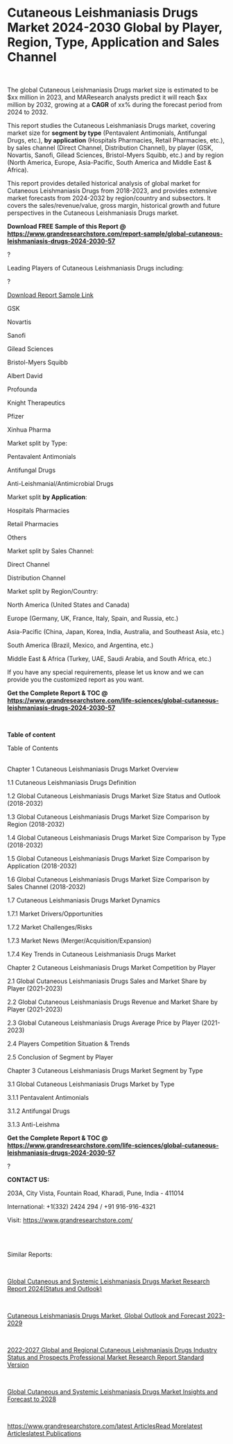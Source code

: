 <h1>Cutaneous Leishmaniasis Drugs Market 2024-2030 Global by Player, Region, Type, Application and Sales Channel</h1><br/><p>The global Cutaneous Leishmaniasis Drugs market size is estimated to be $xx million in 2023, and MAResearch analysts predict it will reach $xx million by 2032, growing at a <strong>CAGR</strong> of xx% during the forecast period from 2024 to 2032.</p>
 
 
 
 <p>This report studies the Cutaneous Leishmaniasis Drugs market, covering market size for <strong>segment by type</strong> (Pentavalent Antimonials, Antifungal Drugs, etc.), <strong>by application</strong> (Hospitals Pharmacies, Retail Pharmacies, etc.), by sales channel (Direct Channel, Distribution Channel), by player (GSK, Novartis, Sanofi, Gilead Sciences, Bristol-Myers Squibb, etc.) and by region (North America, Europe, Asia-Pacific, South America and Middle East & Africa).</p>
 
 
 
 <p>This report provides detailed historical analysis of global market for Cutaneous Leishmaniasis Drugs from 2018-2023, and provides extensive market forecasts from 2024-2032 by region/country and subsectors. It covers the sales/revenue/value, gross margin, historical growth and future perspectives in the Cutaneous Leishmaniasis Drugs market.</p>
 
 
 
 <div><b>Download FREE Sample of this Report @ <a href="https://www.grandresearchstore.com/report-sample/global-cutaneous-leishmaniasis-drugs-2024-2030-57">https://www.grandresearchstore.com/report-sample/global-cutaneous-leishmaniasis-drugs-2024-2030-57</a></b></div>
 
 
 
 <p>? </p>
 
 
 
 <p>Leading Players of Cutaneous Leishmaniasis Drugs including:</p>
 
 
 
 <p>? </p>
 
 
 
 <p><a href="https://www.grandresearchstore.com/mr-admin/report-sample/global-cutaneous-leishmaniasis-drugs-2024-2030-57">Download Report Sample Link</a></p>
 
 
 
 <p>GSK</p>
 
 
 
 <p>Novartis</p>
 
 
 
 <p>Sanofi</p>
 
 
 
 <p>Gilead Sciences</p>
 
 
 
 <p>Bristol-Myers Squibb</p>
 
 
 
 <p>Albert David</p>
 
 
 
 <p>Profounda</p>
 
 
 
 <p>Knight Therapeutics</p>
 
 
 
 <p>Pfizer</p>
 
 
 
 <p>Xinhua Pharma</p>
 
 
 
 <p>Market split by Type:</p>
 
 
 
 <p>Pentavalent Antimonials</p>
 
 
 
 <p>Antifungal Drugs</p>
 
 
 
 <p>Anti-Leishmanial/Antimicrobial Drugs</p>
 
 
 
 <p>Market split <strong>by Application</strong>:</p>
 
 
 
 <p>Hospitals Pharmacies</p>
 
 
 
 <p>Retail Pharmacies</p>
 
 
 
 <p>Others</p>
 
 
 
 <p>Market split by Sales Channel:</p>
 
 
 
 <p>Direct Channel</p>
 
 
 
 <p>Distribution Channel</p>
 
 
 
 <p>Market split by Region/Country:</p>
 
 
 
 <p>North America (United States and Canada)</p>
 
 
 
 <p>Europe (Germany, UK, France, Italy, Spain, and Russia, etc.)</p>
 
 
 
 <p>Asia-Pacific (China, Japan, Korea, India, Australia, and Southeast Asia, etc.)</p>
 
 
 
 <p>South America (Brazil, Mexico, and Argentina, etc.)</p>
 
 
 
 <p>Middle East & Africa (Turkey, UAE, Saudi Arabia, and South Africa, etc.)</p>
 
 
 
 <p>If you have any special requirements, please let us know and we can provide you the customized report as you want.</p>
 
 
 
 <div><b>Get the Complete Report & TOC @ <a href="https://www.grandresearchstore.com/life-sciences/global-cutaneous-leishmaniasis-drugs-2024-2030-57">https://www.grandresearchstore.com/life-sciences/global-cutaneous-leishmaniasis-drugs-2024-2030-57</a></b></div>
 
 
 
 <p><br />
 
 <b>Table of content</b></p>
 
 
 
 <p>Table of Contents<br />
 
 <br />
 
 Chapter 1 Cutaneous Leishmaniasis Drugs Market Overview<br />
 
 1.1 Cutaneous Leishmaniasis Drugs Definition<br />
 
 1.2 Global Cutaneous Leishmaniasis Drugs Market Size Status and Outlook (2018-2032)<br />
 
 1.3 Global Cutaneous Leishmaniasis Drugs Market Size Comparison by Region (2018-2032)<br />
 
 1.4 Global Cutaneous Leishmaniasis Drugs Market Size Comparison by Type (2018-2032)<br />
 
 1.5 Global Cutaneous Leishmaniasis Drugs Market Size Comparison by Application (2018-2032)<br />
 
 1.6 Global Cutaneous Leishmaniasis Drugs Market Size Comparison by Sales Channel (2018-2032)<br />
 
 1.7 Cutaneous Leishmaniasis Drugs Market Dynamics<br />
 
 1.7.1 Market Drivers/Opportunities<br />
 
 1.7.2 Market Challenges/Risks<br />
 
 1.7.3 Market News (Merger/Acquisition/Expansion)<br />
 
 1.7.4 Key Trends in Cutaneous Leishmaniasis Drugs Market<br />
 
 Chapter 2 Cutaneous Leishmaniasis Drugs Market Competition by Player<br />
 
 2.1 Global Cutaneous Leishmaniasis Drugs Sales and Market Share by Player (2021-2023)<br />
 
 2.2 Global Cutaneous Leishmaniasis Drugs Revenue and Market Share by Player (2021-2023)<br />
 
 2.3 Global Cutaneous Leishmaniasis Drugs Average Price by Player (2021-2023)<br />
 
 2.4 Players Competition Situation & Trends<br />
 
 2.5 Conclusion of Segment by Player<br />
 
 Chapter 3 Cutaneous Leishmaniasis Drugs Market Segment by Type<br />
 
 3.1 Global Cutaneous Leishmaniasis Drugs Market by Type<br />
 
 3.1.1 Pentavalent Antimonials<br />
 
 3.1.2 Antifungal Drugs<br />
 
 3.1.3 Anti-Leishma</p>
 
 
 
 <div><b>Get the Complete Report & TOC @ <a href="https://www.grandresearchstore.com/life-sciences/global-cutaneous-leishmaniasis-drugs-2024-2030-57">https://www.grandresearchstore.com/life-sciences/global-cutaneous-leishmaniasis-drugs-2024-2030-57</a></b></div>
 
 
 
 <p>? </p>
 
 
 
 <p><b>CONTACT US:</b><br />
 
 203A, City Vista, Fountain Road, Kharadi, Pune, India - 411014<br />
 
 International: +1(332) 2424 294 / +91 916-916-4321<br />
 
 Visit: <a href="https://www.grandresearchstore.com/">https://www.grandresearchstore.com/</a><br />
 
 <br />
 
 <br />
 
 Similar Reports:<br />
 
 <br />
 
 <a href="https://www.grandresearchstore.com/life-sciences/global-cutaneous-systemic-leishmaniasis-drugs-2024-598">Global Cutaneous and Systemic Leishmaniasis Drugs Market Research Report 2024(Status and Outlook)</a><br />
 
 <br />
 
 <a href="https://www.grandresearchstore.com/life-sciences/global-cutaneous-leishmaniasis-drugs-forecast-2023-2029-211">Cutaneous Leishmaniasis Drugs Market, Global Outlook and Forecast 2023-2029</a><br />
 
 <br />
 
 <a href="https://www.grandresearchstore.com/life-sciences/global-regional-cutaneous-leishmaniasis-drugs-2022-2027-176">2022-2027 Global and Regional Cutaneous Leishmaniasis Drugs Industry Status and Prospects Professional Market Research Report Standard Version</a><br />
 
 <br />
 
 <a href="https://www.grandresearchstore.com/life-sciences/global-cutaneous-systemic-leishmaniasis-drugs-2028-236">Global Cutaneous and Systemic Leishmaniasis Drugs Market Insights and Forecast to 2028</a><br />
 
 <br />
 
 <a href="https://gyeongbokgung.com">https://www.grandresearchstore.com/</a><a href="https://hallyeomaritime.com">latest Articles</a><a href="https://jingwansa.com">Read More</a><a href="https://nguoiviet.jp/">latest Articles</a><a href="https://www.intelmarketresearch.com/">latest Publications</a></p>
